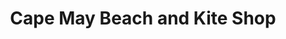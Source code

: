 ---
title: "Cape May Beach and Kite Shop"
url: /cape-may/cape-may-beach-and-kite-shop/
shop: toys
---